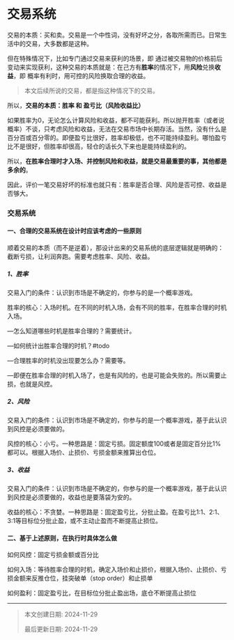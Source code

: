 # 交易系统

交易的本质：买和卖。交易是一个中性词，没有好坏之分，各取所需而已。日常生活中的交易，大多数都是这种。

但在特殊情况下，比如专门通过交易来获利的场景，即 通过被交易物的价格前后变动来实现获利，这种交易的本质就是：在己方有**胜率**的情况下，用**风险**兑换**收益**，即 概率有利时，用可控的风险换取合理的收益。

> 本文后续所说的交易，都是指这种情况下的交易。

所以，**交易的本质：胜率 和 盈亏比（风险收益比）**

如果胜率为0，无论怎么计算风险和收益，都不可能获利。所以抛开胜率（或者说概率）不谈，只考虑风险和收益，无法在交易市场中长期存活。当然，没有什么是百分百或百分零的。即便盈亏比很好，胜率却极低，也不可能持续盈利。哪怕盈亏比不是很好，但胜率却很高，轻仓的话长久下来也是能持续盈利的。

所以，**在胜率合理时才入场、并控制风险和收益，就是交易最重要的事，其他都是多余的**。

因此，评价一笔交易好坏的标准也就只有：胜率是否合理、风险是否可控、收益是否够大。

### 交易系统

#### 一、合理的交易系统在设计时应该考虑的一些原则

顺着交易的本质（而不是逆着），那设计出来的交易系统的底层逻辑就是明确的：截断亏损，让利润奔跑。需要考虑胜率、风险、收益。

##### 1、胜率

交易入门的条件：认识到市场是不确定的，你参与的是一个概率游戏。

胜率的核心：入场时机。在不同的时机入场，会有不同的胜率，在胜率合理的时机入场。

—怎么知道哪些时机是胜率合理的？需要统计。

—如何统计出胜率合理的时机？#todo

—合理胜率的时机没出现要怎么办？需要等。

—即便在胜率合理的时机入场了，也是有风险的，也是可能会失败的。所以需要止损，也就是风控。

##### 2、风险

交易入门的条件：认识到市场是不确定的，你参与的是一个概率游戏，基于此认识到风控是必须要做的。

风控的核心：小亏。一种思路是：固定亏损。固定额度100或者是固定百分比1%都可以。根据入场价、止损价、亏损金额来推算出仓位。

##### 3、收益

交易入门的条件：认识到市场是不确定的，你参与的是一个概率游戏，基于此认识到风控是必须要做的，收益也是要落袋为安的。

收益的核心：不贪婪。一种思路是：固定盈亏比，分批止盈。在盈亏比1:1、2:1、3:1等目标位分批止盈，或不主动止盈而不断提高止损位。

#### 二、基于上述原则，在执行时具体怎么做

如何风控：固定亏损金额或百分比

如何入场：等待胜率合理的时机，确定入场价和止损价，根据入场价、止损价、亏损金额来反推仓位，挂突破单（stop order）和止损单

如何盈利：固定盈亏比，在目标位分批止盈出场，底仓不断提高止损位







---

> 本文创建日期: 2024-11-29
>
> 最后更新日期: 2024-11-29
